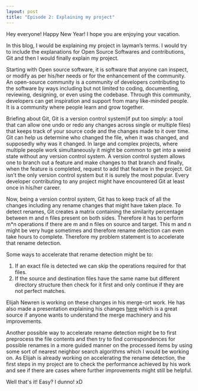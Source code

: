 ```yaml
---
layout: post
title: "Episode 2: Explaining my project"
---
```


Hey everyone! Happy New Year! I hope you are enjoying your vacation.

In this blog, I would be explaining my project in layman’s terms. I would try to include the explanations for Open Source Softwares and contributions, Git and then I would finally explain my project. 

Starting with Open source software, it is software that anyone can inspect, or modify as per his/her needs or for the enhancement of the community. An open-source community is a community of developers contributing to the software by ways including but not limited to coding, documenting, reviewing, designing, or even using the codebase. Through this community, developers can get inspiration and support from many like-minded people. It is a community where people learn and grow together. 

Briefing about Git, Git is a version control system(if put too simply: a tool that can allow one undo or redo any changes across single or multiple files) that keeps track of your source code and the changes made to it over time. Git can help us determine who changed the file, when it was changed, and supposedly why was it changed. In large and complex projects, where multiple people work simultaneously it might be common to get into a weird state without any version control system. A version control system allows one to branch out a feature and make changes to that branch and finally, when the feature is completed, request to add that feature in the project. Git isn’t the only version control system but it is surely the most popular. Every developer contributing to any project might have encountered Git at least once in his/her career. 

Now, being a version control system, Git has to keep track of all the changes including any rename changes that might have taken place. To detect renames, Git creates a matrix containing the similarity percentage between m and n files present on both sides. Therefore it has to perform m*n operations if there are m and n files on source and target. This m and n might be very huge sometimes and therefore rename detection can even take hours to complete. Therefore my problem statement is to accelerate that rename detection. 

Some ways to accelerate that rename detection might be to: 
1. If an exact file is detected we can skip the operations required for that files. 
2. If the source and destination files have the same name but different directory structure then check for it first and only continue if they are not perfect matches. 

Elijah Newren is working on these changes in his merge-ort work. He has also made a presentation explaining his changes [here](https://github.com/newren/presentations/blob/pdfs/merge-performance/merge-performance-slides.pdf) which is a great source if anyone wants to understand the merge machinery and his improvements. 

Another possible way to accelerate rename detection might be to first preprocess the file contents and then try to find correspondences for possible renames in a more guided manner on the processed items by using some sort of nearest neighbor search algorithms which I would be working on. As Elijah is already working on accelerating the rename detection, the first steps in my project are to check the performance achieved by his work and see if there are cases where further improvements might still be helpful. 

Well that's it! Easy? I dunno! xD
